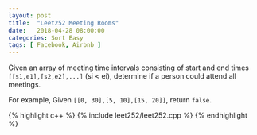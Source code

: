 ```yaml
---
layout: post
title:  "Leet252 Meeting Rooms"
date:   2018-04-28 08:00:00
categories: Sort Easy
tags: [ Facebook, Airbnb ]
---
```


Given an array of meeting time intervals consisting of start and end times `[[s1,e1],[s2,e2],...]` (si < ei), determine if a person could attend all meetings.

For example,
Given `[[0, 30],[5, 10],[15, 20]]`,
return `false`.

{% highlight c++ %}
{% include leet252/leet252.cpp %}
{% endhighlight %}